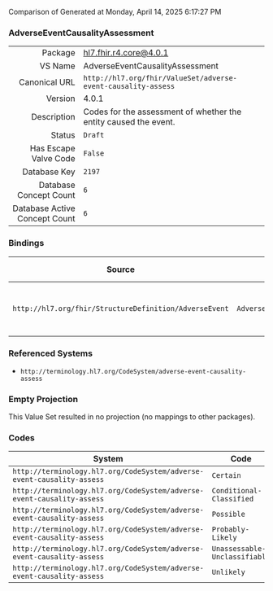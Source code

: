 Comparison of 
Generated at Monday, April 14, 2025 6:17:27 PM

### AdverseEventCausalityAssessment

|      |     |
| ---: | --- |
| Package | hl7.fhir.r4.core@4.0.1 |
| VS Name | AdverseEventCausalityAssessment |
| Canonical URL | `http://hl7.org/fhir/ValueSet/adverse-event-causality-assess` |
| Version | 4.0.1 |
| Description | Codes for the assessment of whether the entity caused the event. |
| Status | `Draft` |
| Has Escape Valve Code | `False` |
| Database Key | `2197` |
| Database Concept Count | `6` |
| Database Active Concept Count | `6` |
### Bindings

| Source | Element | Binding | Strength | Element Short |
| ------ | ------- | ------- | -------- | ------------- |
| `http://hl7.org/fhir/StructureDefinition/AdverseEvent` | `AdverseEvent.suspectEntity.causality.assessment` | `http://hl7.org/fhir/ValueSet/adverse-event-causality-assess` | `Example` | Assessment of if the entity caused the event |

### Referenced Systems

* `http://terminology.hl7.org/CodeSystem/adverse-event-causality-assess`
### Empty Projection

This Value Set resulted in no projection (no mappings to other packages).

### Codes

| System | Code | Display |
| ------ | ---- | ------- |
| `http://terminology.hl7.org/CodeSystem/adverse-event-causality-assess` | `Certain` | Certain |
| `http://terminology.hl7.org/CodeSystem/adverse-event-causality-assess` | `Conditional-Classified` | Conditional/Classified |
| `http://terminology.hl7.org/CodeSystem/adverse-event-causality-assess` | `Possible` | Possible |
| `http://terminology.hl7.org/CodeSystem/adverse-event-causality-assess` | `Probably-Likely` | Probably/Likely |
| `http://terminology.hl7.org/CodeSystem/adverse-event-causality-assess` | `Unassessable-Unclassifiable` | Unassessable/Unclassifiable |
| `http://terminology.hl7.org/CodeSystem/adverse-event-causality-assess` | `Unlikely` | Unlikely |
